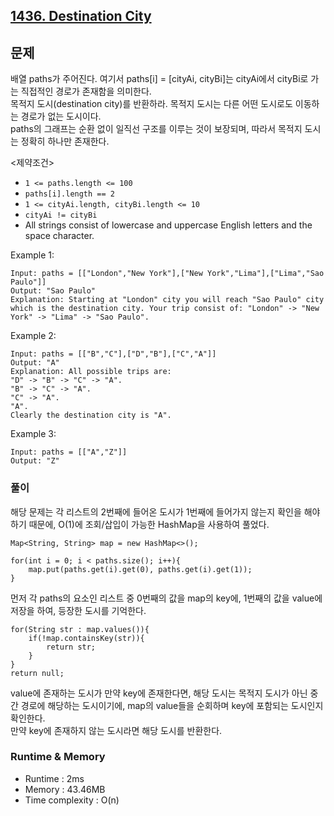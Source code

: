 [1436. Destination City](https://leetcode.com/problems/destination-city/description/)
---

## 문제
배열 paths가 주어진다.
여기서 paths[i] = [cityAi, cityBi]는 cityAi에서 cityBi로 가는 직접적인 경로가 존재함을 의미한다. <br>
목적지 도시(destination city)를 반환하라. 목적지 도시는 다른 어떤 도시로도 이동하는 경로가 없는 도시이다. <br>
paths의 그래프는 순환 없이 일직선 구조를 이루는 것이 보장되며,
따라서 목적지 도시는 정확히 하나만 존재한다.

<제약조건>
- `1 <= paths.length <= 100`
- `paths[i].length == 2`
- `1 <= cityAi.length, cityBi.length <= 10`
- `cityAi != cityBi`
- All strings consist of lowercase and uppercase English letters and the space character.

Example 1:
```
Input: paths = [["London","New York"],["New York","Lima"],["Lima","Sao Paulo"]]
Output: "Sao Paulo" 
Explanation: Starting at "London" city you will reach "Sao Paulo" city which is the destination city. Your trip consist of: "London" -> "New York" -> "Lima" -> "Sao Paulo".
```
Example 2:
```
Input: paths = [["B","C"],["D","B"],["C","A"]]
Output: "A"
Explanation: All possible trips are: 
"D" -> "B" -> "C" -> "A". 
"B" -> "C" -> "A". 
"C" -> "A". 
"A". 
Clearly the destination city is "A".
```
Example 3:
```
Input: paths = [["A","Z"]]
Output: "Z"
```

### 풀이
해당 문제는 각 리스트의 2번째에 들어온 도시가 1번째에 들어가지 않는지 확인을 해야 하기 때문에, O(1)에 조회/삽입이 가능한 HashMap을 사용하여 풀었다.

```
Map<String, String> map = new HashMap<>();

for(int i = 0; i < paths.size(); i++){
    map.put(paths.get(i).get(0), paths.get(i).get(1));
}
```
먼저 각 paths의 요소인 리스트 중 0번째의 값을 map의 key에, 1번째의 값을 value에 저장을 하여, 등장한 도시를 기억한다.

```
for(String str : map.values()){
    if(!map.containsKey(str)){
        return str;
    }
}
return null;
```
value에 존재하는 도시가 만약 key에 존재한다면, 해당 도시는 목적지 도시가 아닌 중간 경로에 해당하는 도시이기에, 
map의 value들을 순회하며 key에 포함되는 도시인지 확인한다.<br>
만약 key에 존재하지 않는 도시라면 해당 도시를 반환한다. 

### Runtime & Memory
- Runtime
    : 2ms
- Memory
    : 43.46MB
- Time complexity
    : O(n)